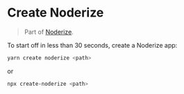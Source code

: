 # Create Noderize

> Part of [Noderize](https://github.com/Cretezy/noderize).

To start off in less than 30 seconds, create a Noderize app:

```bash
yarn create noderize <path>
```

or

```bash
npx create-noderize <path>
```

